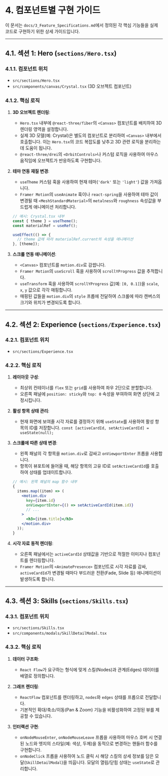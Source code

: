 # 4. 컴포넌트별 구현 가이드

이 문서는 `docs/3_Feature_Specifications.md`에서 정의된 각 핵심 기능들을 실제 코드로 구현하기 위한 상세 가이드입니다.

---

## 4.1. 섹션 1: Hero (`sections/Hero.tsx`)

### 4.1.1. 컴포넌트 위치

- `src/sections/Hero.tsx`
- `src/components/canvas/Crystal.tsx` (3D 오브젝트 컴포넌트)

### 4.1.2. 핵심 로직

1.  **3D 오브젝트 렌더링**:

    - `Hero.tsx` 내부에 `@react-three/fiber`의 `<Canvas>` 컴포넌트를 배치하여 3D 렌더링 영역을 설정합니다.
    - 실제 3D 모델(예: Crystal)은 별도의 컴포넌트로 분리하여 `<Canvas>` 내부에서 호출합니다. 이는 `Hero.tsx`의 코드 복잡도를 낮추고 3D 관련 로직을 분리하는 데 도움이 됩니다.
    - `@react-three/drei`의 `<OrbitControls>`나 커스텀 로직을 사용하여 마우스 움직임에 오브젝트가 반응하도록 구현합니다.

2.  **테마 연동 재질 변경**:

    - `useTheme` 커스텀 훅을 사용하여 현재 테마(`'dark'` 또는 `'light'`) 값을 가져옵니다.
    - `Framer Motion`의 `useAnimate` 훅이나 `react-spring`을 사용하여 테마 값이 변경될 때 `<MeshStandardMaterial>`의 `metalness`와 `roughness` 속성값을 부드럽게 애니메이션 처리합니다.

    ```jsx
    // 예시: Crystal.tsx 내부
    const { theme } = useTheme();
    const materialRef = useRef();

    useEffect(() => {
      // theme 값에 따라 materialRef.current의 속성을 애니메이션
    }, [theme]);
    ```

3.  **스크롤 연동 애니메이션**:
    - `<Canvas>` 컴포넌트를 `motion.div`로 감쌉니다.
    - `Framer Motion`의 `useScroll` 훅을 사용하여 `scrollYProgress` 값을 추적합니다.
    - `useTransform` 훅을 사용하여 `scrollYProgress` 값(예: `[0, 0.1]`)을 `scale`, `x`, `y` 값으로 각각 매핑합니다.
    - 매핑된 값들을 `motion.div`의 `style` 프롭에 전달하여 스크롤에 따라 캔버스의 크기와 위치가 변경되도록 합니다.

---

## 4.2. 섹션 2: Experience (`sections/Experience.tsx`)

### 4.2.1. 컴포넌트 위치

- `src/sections/Experience.tsx`

### 4.2.2. 핵심 로직

1.  **레이아웃 구성**:

    - 최상위 컨테이너를 `flex` 또는 `grid`를 사용하여 좌우 2단으로 분할합니다.
    - 오른쪽 패널에 `position: sticky`와 `top: 0` 속성을 부여하여 화면 상단에 고정시킵니다.

2.  **활성 항목 상태 관리**:

    - 현재 화면에 보여줄 시각 자료를 결정하기 위해 `useState`를 사용하여 활성 항목의 ID를 저장합니다. `const [activeCardId, setActiveCardId] = useState(null);`

3.  **스크롤에 따른 상태 변경**:

    - 왼쪽 패널의 각 항목을 `motion.div`로 감싸고 `onViewportEnter` 프롭을 사용합니다.
    - 항목이 뷰포트에 들어올 때, 해당 항목의 고유 ID로 `setActiveCardId`를 호출하여 상태를 업데이트합니다.

    ```jsx
    // 예시: 왼쪽 패널의 map 함수 내부
    {
      items.map((item) => (
        <motion.div
          key={item.id}
          onViewportEnter={() => setActiveCardId(item.id)}
          // ...
        >
          <h3>{item.title}</h3>
        </motion.div>
      ));
    }
    ```

4.  **시각 자료 동적 렌더링**:
    - 오른쪽 패널에서는 `activeCardId` 상태값을 기반으로 적절한 이미지나 컴포넌트를 렌더링합니다.
    - `Framer Motion`의 `<AnimatePresence>` 컴포넌트로 시각 자료를 감싸, `activeCardId`가 변경될 때마다 부드러운 전환(Fade, Slide 등) 애니메이션이 발생하도록 합니다.

---

## 4.3. 섹션 3: Skills (`sections/Skills.tsx`)

### 4.3.1. 컴포넌트 위치

- `src/sections/Skills.tsx`
- `src/components/modals/SkillDetailModal.tsx`

### 4.3.2. 핵심 로직

1.  **데이터 구조화**:

    - `React Flow`가 요구하는 형식에 맞게 스킬(Nodes)과 관계(Edges) 데이터를 배열로 정의합니다.

2.  **그래프 렌더링**:

    - `ReactFlow` 컴포넌트를 렌더링하고, `nodes`와 `edges` 상태를 프롭으로 전달합니다.
    - 기본적인 확대/축소/이동(Pan & Zoom) 기능을 비활성화하여 고정된 뷰를 제공할 수 있습니다.

3.  **인터랙션 구현**:
    - `onNodeMouseEnter`, `onNodeMouseLeave` 프롭을 사용하여 마우스 호버 시 연결된 노드와 엣지의 스타일(예: 색상, 두께)을 동적으로 변경하는 핸들러 함수를 구현합니다.
    - `onNodeClick` 프롭을 사용하여 노드 클릭 시 해당 스킬의 상세 정보를 담은 모달(`SkillDetailModal`)을 띄웁니다. 모달의 열림/닫힘 상태는 `useState`로 관리합니다.
